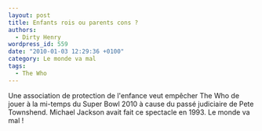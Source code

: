 ```yaml
---
layout: post
title: Enfants rois ou parents cons ?
authors:
  - Dirty Henry
wordpress_id: 559
date: "2010-01-03 12:29:36 +0100"
category: Le monde va mal
tags:
  - The Who
---
```


Une association de protection de l'enfance veut empêcher The Who de jouer à la
mi-temps du Super Bowl 2010 à cause du passé judiciaire de Pete Townshend.
Michael Jackson avait fait ce spectacle en 1993. Le monde va mal !
